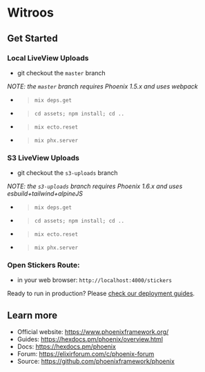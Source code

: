 # Witroos

## Get Started

### Local LiveView Uploads

- git checkout the `master` branch

*NOTE: the `master` branch requires Phoenix 1.5.x and uses webpack*

- > `mix deps.get`
- > `cd assets; npm install; cd ..`
- > `mix ecto.reset`
- > `mix phx.server`

### S3 LiveView Uploads

- git checkout the `s3-uploads` branch

*NOTE: the `s3-uploads` branch requires Phoenix 1.6.x and uses esbuild+tailwind+alpineJS*

- > `mix deps.get`
- > `cd assets; npm install; cd ..`
- > `mix ecto.reset`
- > `mix phx.server`

### Open Stickers Route:
- in your web browser: `http://localhost:4000/stickers`

Ready to run in production? Please [check our deployment guides](https://hexdocs.pm/phoenix/deployment.html).

## Learn more

  * Official website: https://www.phoenixframework.org/
  * Guides: https://hexdocs.pm/phoenix/overview.html
  * Docs: https://hexdocs.pm/phoenix
  * Forum: https://elixirforum.com/c/phoenix-forum
  * Source: https://github.com/phoenixframework/phoenix
